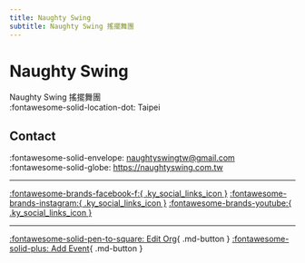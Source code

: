 ```yaml
---
title: Naughty Swing
subtitle: Naughty Swing 搖擺舞團
---
```


# Naughty Swing

Naughty Swing 搖擺舞團  
:fontawesome-solid-location-dot: Taipei  


## Contact

:fontawesome-solid-envelope: <naughtyswingtw@gmail.com>  
:fontawesome-solid-globe: <https://naughtyswing.com.tw>  

---

 [:fontawesome-brands-facebook-f:{ .ky_social_links_icon }](https://www.facebook.com/nsintaiwan) [:fontawesome-brands-instagram:{ .ky_social_links_icon }](https://instagram.com/naughtyswing) [:fontawesome-brands-youtube:{ .ky_social_links_icon }](https://youtube.com/naughtyswing)

---

[:fontawesome-solid-pen-to-square: Edit Org](https://github.com/swingdance/orgs/issues/new?assignees=&labels=update+org&projects=&template=03-update_entity.yml&title=Update%20Org%3A%20zh_TW%20%E2%80%A2%20Naughty%20Swing&region=zh_TW&id=naughty-swing&name=Naughty%20Swing){ .md-button } [:fontawesome-solid-plus: Add Event](https://github.com/swingdance/events/issues/new?assignees=&labels=add+event&projects=&template=02-add_entity.yml&title=Add%20Event%3A%20zh_TW%20%E2%80%A2%20%3CName%3E&region=zh_TW&province=Taipei&city=Taipei&org_id=naughty-swing){ .md-button }
